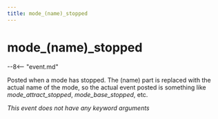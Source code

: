 ```yaml
---
title: mode_(name)_stopped
---
```


# mode_(name)\_stopped


--8<-- "event.md"

Posted when a mode has stopped. The (name) part is replaced with the
actual name of the mode, so the actual event posted is something like
*mode_attract_stopped*, *mode_base_stopped*, etc.

*This event does not have any keyword arguments*
